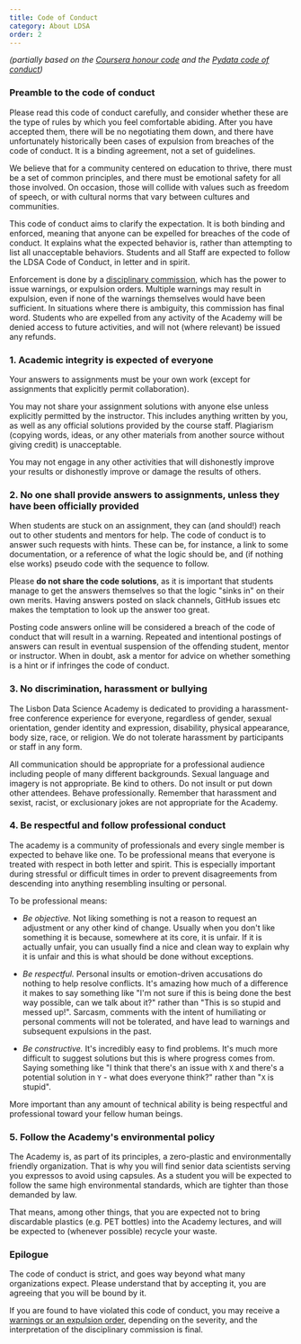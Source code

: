 ```yaml
---
title: Code of Conduct 
category: About LDSA
order: 2
---
```


_(partially based on the [Coursera honour code](https://learner.coursera.help/hc/en-us/articles/209818863-Coursera-Honor-Code) and the [Pydata code of conduct](https://pydata.org/code-of-conduct.html))_

### Preamble to the code of conduct

Please read this code of conduct carefully, and consider whether these are the type of rules by which you feel comfortable abiding. After you have accepted them, there will be no negotiating them down, and there have unfortunately historically been cases of expulsion from breaches of the code of conduct. It is a binding agreement, not a set of guidelines. 

We believe that for a community centered on education to thrive, there must be a set of common principles, and there must be emotional safety for all those involved. On occasion, those will collide with values such as freedom of speech, or with cultural norms that vary between cultures and communities. 

This code of conduct aims to clarify the expectation. It is both binding and enforced, meaning that anyone can be expelled for breaches of the code of conduct. It explains what the expected behavior is, rather than attempting to list all unacceptable behaviors. Students and all Staff are expected to follow the LDSA Code of Conduct, in letter and in spirit. 

Enforcement is done by a [disciplinary commission](pages/Disciplinary-action#disciplinary-commission), which has the power to issue warnings, or expulsion orders. Multiple warnings may result in expulsion, even if none of the warnings themselves would have been sufficient. In situations where there is ambiguity, this commission has final word. Students who are expelled from any activity of the Academy will be denied access to future activities, and will not (where relevant) be issued any refunds. 

### 1. Academic integrity is expected of everyone 
Your answers to assignments must be your own work (except for assignments that explicitly permit collaboration).

You may not share your assignment solutions with anyone else unless explicitly permitted by the instructor. This includes anything written by you, as well as any official solutions provided by the course staff. Plagiarism (copying words, ideas, or any other materials from another source without giving credit) is unacceptable.

You may not engage in any other activities that will dishonestly improve your results or dishonestly improve or damage the results of others. 

### 2. No one shall provide answers to assignments, unless they have been officially provided 
When students are stuck on an assignment, they can (and should!) reach out to other students and mentors for help. The code of conduct is to answer such requests with hints. These can be, for instance, a link to some documentation, or a reference of what the logic should be, and (if nothing else works) pseudo code with the sequence to follow.

Please **do not share the code solutions**, as it is important that students manage to get the answers themselves so that the logic "sinks in" on their own merits. Having answers posted on slack channels, GitHub issues etc makes the temptation to look up the answer too great. 

Posting code answers online will be considered a breach of the code of conduct that will result in a warning. Repeated and intentional postings of answers can result in eventual suspension of the offending student, mentor or instructor. When in doubt, ask a mentor for advice on whether something is a hint or if infringes the code of conduct.  

### 3. No discrimination, harassment or bullying 
The Lisbon Data Science Academy is dedicated to providing a harassment-free conference experience for everyone, regardless of gender, sexual orientation, gender identity and expression, disability, physical appearance, body size, race, or religion. We do not tolerate harassment by participants or staff in any form.

All communication should be appropriate for a professional audience including people of many different backgrounds. Sexual language and imagery is not appropriate. Be kind to others. Do not insult or put down other attendees. Behave professionally. Remember that harassment and sexist, racist, or exclusionary jokes are not appropriate for the Academy. 

### 4. Be respectful and follow professional conduct

The academy is a community of professionals and every single member is expected to behave like one. To be professional means that everyone is treated with respect in both letter and spirit. This is especially important during stressful or difficult times in order to prevent disagreements from descending into anything resembling insulting or personal. 

To be professional means:

- *Be objective.* Not liking something is not a reason to request an adjustment or any other kind of change. Usually when you don't like something it is because, somewhere at its core, it is unfair. If it is actually unfair, you can usually find a nice and clean way to explain why it is unfair and this is what should be done without exceptions.

- *Be respectful.* Personal insults or emotion-driven accusations do nothing to help resolve conflicts. It's amazing how much of a difference it makes to say something like "I'm not sure if this is being done the best way possible, can we talk about it?" rather than "This is so stupid and messed up!". Sarcasm, comments with the intent of humiliating or personal comments will not be tolerated, and have lead to warnings and subsequent expulsions in the past. 

- *Be constructive.* It's incredibly easy to find problems. It's much more difficult to suggest solutions but this is where progress comes from. Saying something like "I think that there's an issue with `X` and there's a potential solution in `Y` - what does everyone think?" rather than "`X` is stupid". 

More important than any amount of technical ability is being respectful and professional toward your fellow human beings. 

### 5. Follow the Academy's environmental policy 

The Academy is, as part of its principles, a zero-plastic and environmentally friendly organization. That is why you will find senior data scientists serving you expressos to avoid using capsules. As a student you will be expected to follow the same high environmental standards, which are tighter than those demanded by law. 

That means, among other things, that you are expected not to bring discardable plastics (e.g. PET bottles) into the Academy lectures, and will be expected to (whenever possible) recycle your waste. 


### Epilogue 
The code of conduct is strict, and goes way beyond what many organizations expect. Please understand that by accepting it, you are agreeing that you will be bound by it. 

If you are found to have violated this code of conduct, you may receive a [warnings or an expulsion order](pages/Disciplinary-action#types-of-disciplinary-action), depending on the severity, and the interpretation of the disciplinary commission is final. 
